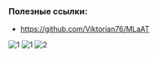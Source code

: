 ### Полезные ссылки:
- https://github.com/Viktorian76/MLaAT

![1](https://github.com/mireashik/mathlogic_2sem/assets/123753819/32c1382d-d912-402f-b4a8-ee39e2b28720)
![1](https://github.com/mireashik/mathlogic_2sem/assets/123753819/15c36911-64c2-4c8d-8566-0b404d0feabb)
![2](https://github.com/mireashik/mathlogic_2sem/assets/123753819/4c7675cd-634e-4cbc-b911-b6b8d83951b1)
